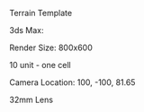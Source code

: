 Terrain Template

3ds Max:

Render Size: 800x600

10 unit - one cell

Camera Location: 100, -100, 81.65

32mm Lens